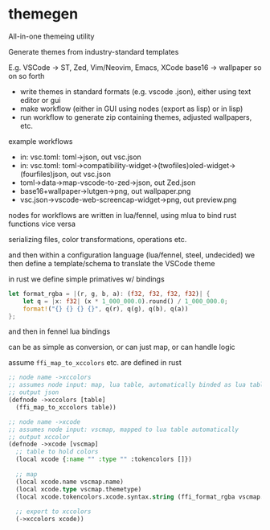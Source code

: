 # themegen

All-in-one themeing utility 

Generate themes from industry-standard templates

E.g. VSCode -> ST, Zed, Vim/Neovim, Emacs, XCode
base16 -> wallpaper
so on so forth

- write themes in standard formats (e.g. vscode .json), either using text editor or gui
- make workflow (either in GUI using nodes (export as lisp) or in lisp)
- run workflow to generate zip containing themes, adjusted wallpapers, etc. 

example workflows 

- in: vsc.toml: toml->json, out vsc.json
- in: vsc.toml: toml->compatibility-widget->(twofiles)oled-widget->(fourfiles)json, out vsc.json
- toml->data->map-vscode-to-zed->json, out Zed.json
- base16+wallpaper->lutgen->png, out wallpaper.png
- vsc.json->vscode-web-screencap-widget->png, out preview.png

nodes for workflows are written in lua/fennel, using mlua to bind rust functions vice versa

serializing files, color transformations, operations etc. 

and then within a configuration language (lua/fennel, steel, undecided) we then define a template/schema to translate the VSCode theme

in rust we define simple primatives w/ bindings

```rust
let format_rgba = |(r, g, b, a): (f32, f32, f32, f32)| {
    let q = |x: f32| (x * 1_000_000.0).round() / 1_000_000.0;
    format!("{} {} {} {}", q(r), q(g), q(b), q(a))
};
```

and then in fennel lua bindings

can be as simple as conversion, or can just map, or can handle logic

assume `ffi_map_to_xccolors` etc. are defined in rust

```cl
;; node name ->xccolors
;; assumes node input: map, lua table, automatically binded as lua table
;; output json
(defnode ->xccolors [table]
  (ffi_map_to_xccolors table))

;; node name ->xcode
;; assumes node input: vscmap, mapped to lua table automatically
;; output xccolor
(defnode ->xcode [vscmap]
  ;; table to hold colors
  (local xcode {:name "" :type "" :tokencolors []})
  
  ;; map
  (local xcode.name vscmap.name)
  (local xcode.type vscmap.themetype)
  (local xcode.tokencolors.xcode.syntax.string (ffi_format_rgba vscmap.string))
  
  ;; export to xccolors
  (->xccolors xcode))
```